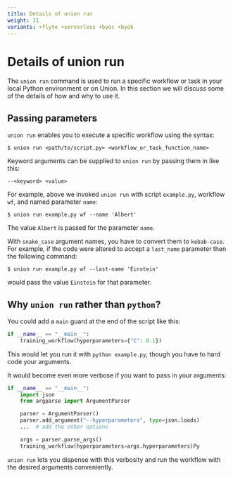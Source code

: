 ```yaml
---
title: Details of union run
weight: 11
variants: +flyte +serverless +byoc +byok
---
```


# Details of union run

The `union run` command is used to run a specific workflow or task in your local Python environment or on Union.
In this section we will discuss some of the details of how and why to use it.

## Passing parameters

`union run` enables you to execute a specific workflow using the syntax:

```shell
$ union run <path/to/script.py> <workflow_or_task_function_name>
```

Keyword arguments can be supplied to `union run` by passing them in like this:

```shell
--<keyword> <value>
```

For example, above we invoked `union run` with script `example.py`, workflow `wf`, and named parameter `name`:

```shell
$ union run example.py wf --name 'Albert'
```

The value `Albert` is passed for the parameter `name`.

With `snake_case` argument names, you have to convert them to `kebab-case`. For example,
if the code were altered to accept a `last_name` parameter then the following command:

```shell
$ union run example.py wf --last-name 'Einstein'
```

would pass the value `Einstein` for that parameter.

## Why `union run` rather than `python`?

You could add a `main` guard at the end of the script like this:

```python
if __name__ == "__main__":
    training_workflow(hyperparameters={"C": 0.1})
```

This would let you run it with `python example.py`, though you have to hard code your arguments.

It would become even more verbose if you want to pass in your arguments:

```python
if __name__ == "__main__":
    import json
    from argparse import ArgumentParser

    parser = ArgumentParser()
    parser.add_argument("--hyperparameters", type=json.loads)
    ...  # add the other options

    args = parser.parse_args()
    training_workflow(hyperparameters=args.hyperparameters)Py

```

`union run` lets you dispense with this verbosity and run the workflow with the desired arguments conveniently.